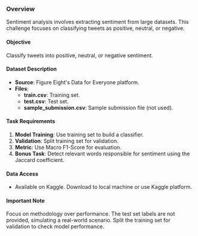 ### Overview

Sentiment analysis involves extracting sentiment from large datasets. This challenge focuses on classifying tweets as positive, neutral, or negative.

#### Objective
Classify tweets into positive, neutral, or negative sentiment.

#### Dataset Description
- **Source**: Figure Eight's Data for Everyone platform.
- **Files**:
  - **train.csv**: Training set.
  - **test.csv**: Test set.
  - **sample_submission.csv**: Sample submission file (not used).

#### Task Requirements
1. **Model Training**: Use training set to build a classifier.
2. **Validation**: Split training set for validation.
3. **Metric**: Use Macro F1-Score for evaluation.
4. **Bonus Task**: Detect relevant words responsible for sentiment using the Jaccard coefficient.

#### Data Access
- Available on Kaggle. Download to local machine or use Kaggle platform.

#### Important Note
Focus on methodology over performance. The test set labels are not provided, simulating a real-world scenario. Split the training set for validation to check model performance.


<!-- # Professor  [P.MICHIARDI's](https://www.eurecom.fr/en/people/michiardi-pietro)  Feedback on our report:

![image](../Feedback/Feedback_Chall3.png) -->